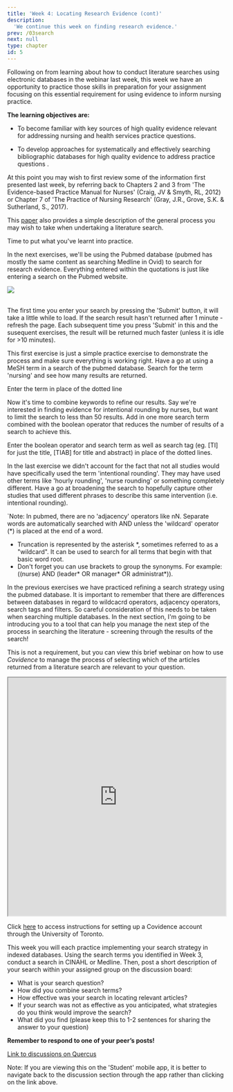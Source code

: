 ```yaml
---
title: 'Week 4: Locating Research Evidence (cont)'
description:
  'We continue this week on finding research evidence.'
prev: /03search
next: null
type: chapter
id: 5
---
```


<exercise id="1" title="Introduction">

Following on from learning about how to conduct literature searches using electronic databases in the webinar last week, this week we have an opportunity to practice those skills in preparation for your assignment focusing on this essential requirement for using evidence to inform nursing practice. 

**The learning objectives are:**

- To become familiar with key sources of high quality evidence relevant for addressing nursing and health services practice questions.

-  To develop approaches for systematically and effectively searching bibliographic databases for high quality evidence to address practice questions .

</exercise>

<exercise id="2" title="Reading">

At this point you may wish to first review some of the information first presented last week, by referring back to Chapters 2 and 3 from 'The Evidence-based Practice Manual for Nurses' (Craig, JV & Smyth, RL, 2012) or Chapter 7 of 'The Practice of Nursing Research' (Gray, J.R., Grove, S.K. & Sutherland, S., 2017). 

<qu>This <a href="https://www-jstor-org.myaccess.library.utoronto.ca/stable/25684570?seq=1#metadata_info_tab_contents">paper</a> also provides a simple description of the general process you may wish to take when undertaking a literature search.</qu>


</exercise>

<exercise id="3" title="Let's practice">

Time to put what you've learnt into practice.

In the next exercises, we'll be using the Pubmed database (pubmed has mostly the same content as searching Medline in Ovid) to search for research evidence. Everything entered within the quotations is just like entering a search on the Pubmed website.

<img src="/pubmed-nursing.png"/>
<br><br>

<qu>The first time you enter your search by pressing the 'Submit' button, it will take a little while to load. If the search result hasn't returned after 1 minute - refresh the page. Each subsequent time you press 'Submit' in this and the susequent exercises, the result will be returned much faster (unless it is idle for >10 minutes).</qu>

This first exercise is just a simple practice exercise to demonstrate the process and make sure everything is working right. Have a go at using a MeSH term in a search of the pubmed database. Search for the term 'nursing' and see how many results are returned. 
  
<codeblock id="01_03">

Enter the term in place of the dotted line

</codeblock>

</exercise>

<exercise id="4" title="Refining a search">

Now it's time to combine keywords to refine our results. Say we're interested in finding evidence for intentional rounding by nurses, but want to limit the search to less than 50 results. Add in one more search term combined with the boolean operator that reduces the number of results of a search to achieve this.

<codeblock id="01_04">

Enter the boolean operator and search term as well as search tag (eg. [TI] for just the title, [TIAB] for title and abstract) in place of the dotted lines.

</codeblock>

</exercise>

<exercise id="5" title="Synonyms">

In the last exercise we didn't account for the fact that not all studies would have specifically used the term 'intentional rounding'. They may have used other terms like 'hourly rounding', 'nurse rounding' or something completely different. Have a go at broadening the search to hopefully capture other studies that used different phrases to describe this same intervention (i.e. intentional rounding). 

`Note: In pubmed, there are no 'adjacency' operators like nN. Separate words are automatically searched with AND unless the 'wildcard' operator (*) is placed at the end of a word.

<codeblock id="01_05">

- Truncation is represented by the asterisk *, sometimes referred to as a "wildcard". It can be used to search for all terms that begin with that basic word root. 
- Don't forget you can use brackets to group the synonyms. For example: ((nurse) AND (leader* OR manager* OR administrat*)).

</exercise>

<exercise id="6" title="Recap">

In the previous exercises we have practiced refining a search strategy using the pubmed database. It is important to remember that there are differences between databases in regard to wildcacrd operators, adjacency operators, search tags and filters. So careful consideration of this needs to be taken when searching multiple databases. In the next section, I'm going to be introducing you to a tool that can help you manage the next step of the process in searching the literature - screening through the results of the search!

</exercise>

<exercise id="7" title="Using Covidence to manage search results">

This is not a requirement, but you can view this brief webinar on how to use *Covidence* to manage the process of selecting which of the articles returned from a literature search are relevant to your question.

<iframe src="https://ca-lti.bbcollab.com/recording/9aa4fe76b82b4e5db1eaf865f5b9aa40" width="100%" height="550px" allowfullscreen></iframe> 

<qu>Click <a href="https://onesearch.library.utoronto.ca/linkit/covidence">here</a> to access instructions for setting up a Covidence account through the University of Toronto.</qu>

</exercise>

<exercise id="8" title="Discussion board">

This week you will each practice implementing your search strategy in indexed databases. Using the search terms you identified in Week 3, conduct a search in CINAHL or Medline. Then, post a short description of your search within your assigned group on the discussion board:

- What is your search question?
- How did you combine search terms?
- How effective was your search in locating relevant articles? 
- If your search was not as effective as you anticipated, what strategies do you think would improve the search?
- What did you find (please keep this to 1-2 sentences for sharing the answer to your question)

**Remember to respond to one of your peer’s posts!**

<a target="_parent" href="https://q.utoronto.ca/courses/113018/discussion_topics/344130">Link to discussions on Quercus</a>

<qu>Note: If you are viewing this on the 'Student' mobile app, it is better to navigate back to the discussion section through the app rather than clicking on the link above.</qu>

</exercise>